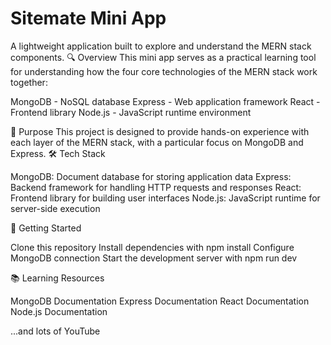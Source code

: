 # Sitemate Mini App
A lightweight application built to explore and understand the MERN stack components.
🔍 Overview
This mini app serves as a practical learning tool for understanding how the four core technologies of the MERN stack work together:

MongoDB - NoSQL database
Express - Web application framework
React - Frontend library
Node.js - JavaScript runtime environment

🚀 Purpose
This project is designed to provide hands-on experience with each layer of the MERN stack, with a particular focus on MongoDB and Express.
🛠️ Tech Stack

MongoDB: Document database for storing application data
Express: Backend framework for handling HTTP requests and responses
React: Frontend library for building user interfaces
Node.js: JavaScript runtime for server-side execution

🏁 Getting Started

Clone this repository
Install dependencies with npm install
Configure MongoDB connection
Start the development server with npm run dev

📚 Learning Resources

MongoDB Documentation
Express Documentation
React Documentation
Node.js Documentation

...and lots of YouTube
